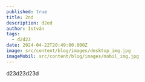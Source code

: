 ```yaml
---
published: true
title: 2nd
description: d2ed
author: István
tags:
  - d2d23
date: 2024-04-22T20:49:00.000Z
image: src/content/blog/images/desktop_img.jpg
imageMobil: src/content/blog/images/mobil_img.jpg
---
```


d23d23d23d

